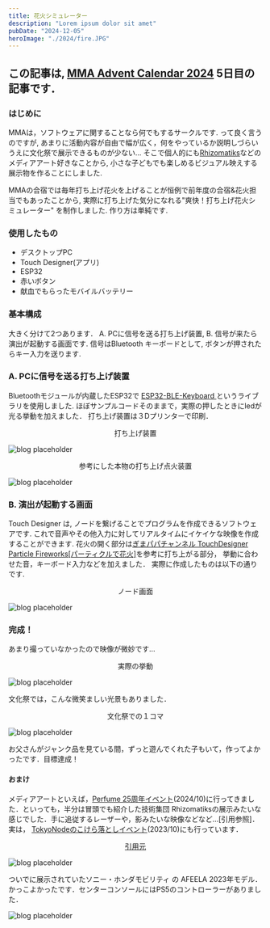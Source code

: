 ```yaml
---
title: 花火シミュレーター
description: "Lorem ipsum dolor sit amet"
pubDate: "2024-12-05"
heroImage: "./2024/fire.JPG"
---
```

## この記事は, <a href="https://adventar.org/calendars/10770">MMA Advent Calendar 2024</a> 5日目の記事です．

### はじめに

MMAは，ソフトウェアに関することなら何でもするサークルです. って良く言うのですが, あまりに活動内容が自由で幅が広く，何をやっているか説明しづらいうえに文化祭で展示できるものが少ない...  そこで個人的にも<a href="https://rhizomatiks.com/">Rhizomatiks</a>などのメディアアート好きなことから, 小さな子どもでも楽しめるビジュアル映えする展示物を作ることにしました.

MMAの合宿では毎年打ち上げ花火を上げることが恒例で前年度の合宿&花火担当でもあったことから, 実際に打ち上げた気分になれる"爽快！打ち上げ花火シミュレーター" を制作しました. 作り方は単純です.

### 使用したもの

- デスクトップPC
- Touch Designer(アプリ)
- ESP32
- 赤いボタン
- 献血でもらったモバイルバッテリー

### 基本構成

大きく分けて2つあります． A. PCに信号を送る打ち上げ装置, B. 信号が来たら演出が起動する画面です. 信号はBluetooth キーボードとして, ボタンが押されたらキー入力を送ります.

### A. PCに信号を送る打ち上げ装置
Bluetoothモジュールが内蔵したESP32で <a href="https://github.com/T-vK/ESP32-BLE-Keyboard/">ESP32-BLE-Keyboard </a>というライブラリを使用しました. ほぼサンプルコードそのままで，実際の押したときにledが光る挙動を加えました． 打ち上げ装置は３Dプリンターで印刷．
<div style="text-align: center;">
打ち上げ装置
</div>

![blog placeholder](./box.jpg)


<div style="text-align: center;">
参考にした本物の打ち上げ点火装置
</div>

![blog placeholder](./hon.JPG)


### B. 演出が起動する画面
Touch Designer は, ノードを繋げることでプログラムを作成できるソフトウェアです. これで音声やその他入力に対してリアルタイムにイケイケな映像を作成することができます. 花火の開く部分は<a href="https://youtu.be/GH73XIP9so8?si=hdJaHwT6JTG7nUOT
">ぎまパパチャンネル TouchDesigner Particle Fireworks[パーティクルで花火]</a>を参考に打ち上がる部分， 挙動に合わせた音，キーボード入力などを加えました． 実際に作成したものは以下の通りです.

<div style="text-align: center;">
ノード画面
</div>

![blog placeholder](./node.png)

### 完成！
あまり撮っていなかったので映像が微妙です...
<div style="text-align: center;">
実際の挙動
</div>

![blog placeholder](./fire.gif)

文化祭では，こんな微笑ましい光景もありました．
<div style="text-align: center;">
文化祭での１コマ
</div>

![blog placeholder](./baby.jpg)

お父さんがジャンク品を見ている間，ずっと遊んでくれた子もいて，作ってよかったです．目標達成！

#### おまけ
メディアアートといえば，<a href="https://www.tokyonode.jp/sp/perfume/">Perfume 25周年イベント</a>(2024/10)に行ってきました．といっても，半分は冒頭でも紹介した技術集団 Rhizomatiksの展示みたいな感じでした．手に追従するレーザーや，影みたいな映像などなど...[引用参照]． 実は， <a href="https://www.tokyonode.jp/sp/syn/">TokyoNodeのこけら落としイベント</a>(2023/10)にも行っています．

<div style="text-align: center;">
<a href="https://www.tokyonode.jp/sp/perfume/highlights/">引用元</a>
</div>

![blog placeholder](./image.png)

ついでに展示されていたソニー・ホンダモビリティ の AFEELA 2023年モデル．かっこよかったです．センターコンソールにはPS5のコントローラーがありました．


![blog placeholder](./so.JPG)